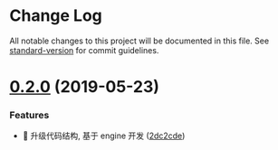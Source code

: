 # Change Log

All notable changes to this project will be documented in this file. See [standard-version](https://github.com/conventional-changelog/standard-version) for commit guidelines.

# [0.2.0](https://github.com/one-gourd/ide-component-list/compare/v0.1.2...v0.2.0) (2019-05-23)


### Features

* 🎸 升级代码结构, 基于 engine 开发 ([2dc2cde](https://github.com/one-gourd/ide-component-list/commit/2dc2cde))
